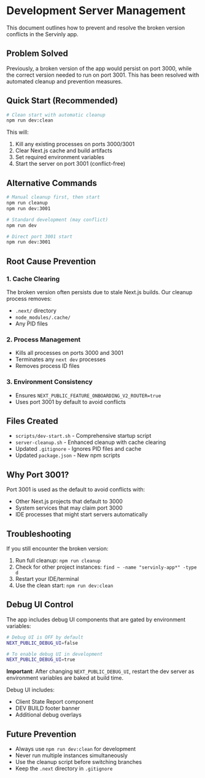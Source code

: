 # Development Server Management

This document outlines how to prevent and resolve the broken version conflicts in the Servinly app.

## Problem Solved

Previously, a broken version of the app would persist on port 3000, while the correct version needed to run on port 3001. This has been resolved with automated cleanup and prevention measures.

## Quick Start (Recommended)

```bash
# Clean start with automatic cleanup
npm run dev:clean
```

This will:
1. Kill any existing processes on ports 3000/3001
2. Clear Next.js cache and build artifacts
3. Set required environment variables
4. Start the server on port 3001 (conflict-free)

## Alternative Commands

```bash
# Manual cleanup first, then start
npm run cleanup
npm run dev:3001

# Standard development (may conflict)
npm run dev

# Direct port 3001 start
npm run dev:3001
```

## Root Cause Prevention

### 1. Cache Clearing
The broken version often persists due to stale Next.js builds. Our cleanup process removes:
- `.next/` directory
- `node_modules/.cache/`
- Any PID files

### 2. Process Management
- Kills all processes on ports 3000 and 3001
- Terminates any `next dev` processes
- Removes process ID files

### 3. Environment Consistency
- Ensures `NEXT_PUBLIC_FEATURE_ONBOARDING_V2_ROUTER=true`
- Uses port 3001 by default to avoid conflicts

## Files Created

- `scripts/dev-start.sh` - Comprehensive startup script
- `server-cleanup.sh` - Enhanced cleanup with cache clearing
- Updated `.gitignore` - Ignores PID files and cache
- Updated `package.json` - New npm scripts

## Why Port 3001?

Port 3001 is used as the default to avoid conflicts with:
- Other Next.js projects that default to 3000
- System services that may claim port 3000
- IDE processes that might start servers automatically

## Troubleshooting

If you still encounter the broken version:

1. Run full cleanup: `npm run cleanup`
2. Check for other project instances: `find ~ -name "servinly-app*" -type d`
3. Restart your IDE/terminal
4. Use the clean start: `npm run dev:clean`

## Debug UI Control

The app includes debug UI components that are gated by environment variables:

```bash
# Debug UI is OFF by default
NEXT_PUBLIC_DEBUG_UI=false

# To enable debug UI in development
NEXT_PUBLIC_DEBUG_UI=true
```

**Important**: After changing `NEXT_PUBLIC_DEBUG_UI`, restart the dev server as environment variables are baked at build time.

Debug UI includes:
- Client State Report component
- DEV BUILD footer banner
- Additional debug overlays

## Future Prevention

- Always use `npm run dev:clean` for development
- Never run multiple instances simultaneously
- Use the cleanup script before switching branches
- Keep the `.next` directory in `.gitignore`
